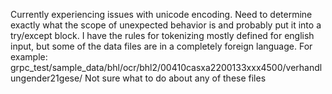 Currently experiencing issues with unicode encoding. 
Need to determine exactly what the scope of unexpected behavior is and probably put it into a try/except block. 
I have the rules for tokenizing mostly defined for english input, but some of the data files are in a completely foreign language. 
For example: grpc_test/sample_data/bhl/ocr/bhl2/00410casxa2200133xxx4500/verhandlungender21gese/
Not sure what to do about any of these files

